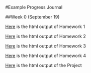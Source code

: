 #Example Progress Journal

##Week 0 (September 19)

[Here](/hmw1.html) is the html output of Homework 1

[Here](/hmw_2.html) is the html output of Homework 2

[Here](/hmw3.html) is the html output of Homework 3

[Here](/hmw4.html) is the html output of Homework 4

[Here](/project/Project.html) is the html output of the Project
